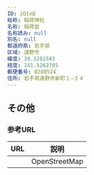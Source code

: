 ```yaml
---
ID: iGteQ
総称: 稲荷神社
名称: 稲荷堂
名称読み: null
別名: null
都道府県: 岩手県
区域: 遠野市
緯度: 39.3281583
経度: 141.5262705
郵便番号: 0280524
住所: 岩手県遠野市新町１−３４
---
```


## その他

### 参考URL

| URL | 説明          |
| --- | ------------- |
|     | OpenStreetMap |
